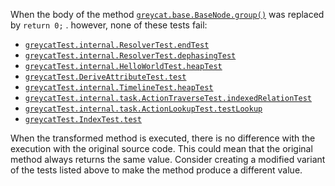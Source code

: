 When the body of the method [`greycat.base.BaseNode.group()`](https://github.com/datathings/greycat/blob/5ced869407f7612517fc354b41516eb300d8a3f1/greycat/src/main/java/greycat/base/BaseNode.java#L1114) 
was  replaced by  `return 0;` . 
however,  none of these tests fail:

*  [`greycatTest.internal.ResolverTest.endTest`](https://github.com/datathings/greycat/blob/5ced869407f7612517fc354b41516eb300d8a3f1/greycat/src/test/java/greycatTest/internal/ResolverTest.java)
*  [`greycatTest.internal.ResolverTest.dephasingTest`](https://github.com/datathings/greycat/blob/5ced869407f7612517fc354b41516eb300d8a3f1/greycat/src/test/java/greycatTest/internal/ResolverTest.java)
*  [`greycatTest.internal.HelloWorldTest.heapTest`](https://github.com/datathings/greycat/blob/5ced869407f7612517fc354b41516eb300d8a3f1/greycat/src/test/java/greycatTest/internal/HelloWorldTest.java)
*  [`greycatTest.DeriveAttributeTest.test`](https://github.com/datathings/greycat/blob/5ced869407f7612517fc354b41516eb300d8a3f1/greycat/src/test/java/greycatTest/DeriveAttributeTest.java)
*  [`greycatTest.internal.TimelineTest.heapTest`](https://github.com/datathings/greycat/blob/5ced869407f7612517fc354b41516eb300d8a3f1/greycat/src/test/java/greycatTest/internal/TimelineTest.java)
*  [`greycatTest.internal.task.ActionTraverseTest.indexedRelationTest`](https://github.com/datathings/greycat/blob/5ced869407f7612517fc354b41516eb300d8a3f1/greycat/src/test/java/greycatTest/internal/task/ActionTraverseTest.java)
*  [`greycatTest.internal.task.ActionLookupTest.testLookup`](https://github.com/datathings/greycat/blob/5ced869407f7612517fc354b41516eb300d8a3f1/greycat/src/test/java/greycatTest/internal/task/ActionLookupTest.java)
*  [`greycatTest.IndexTest.test`](https://github.com/datathings/greycat/blob/5ced869407f7612517fc354b41516eb300d8a3f1/greycat/src/test/java/greycatTest/IndexTest.java)


When the transformed method is executed, there is no difference with the execution with the original source code. This could mean that the original method always returns the same value. 
Consider creating a modified variant of the  tests listed  above to make the method produce a different value.

